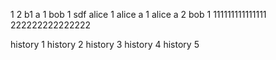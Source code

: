 1
2
b1
a 1
bob 1
    sdf
alice 1
alice a 1
alice a 2
bob 1
111111111111111
222222222222222

history 1
history 2
history 3
history 4
history 5
